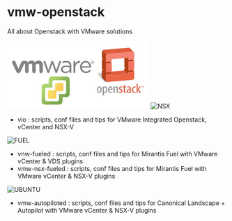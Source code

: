 # vmw-openstack
All about Openstack with VMware solutions

![VIO](docs/vmw%2Bopenstack.jpg)
![NSX](http://vlenzker.net/wp-content/uploads/2015/10/NSX.png)
- vio : scripts, conf files and tips for VMware Integrated Openstack, vCenter and NSX-V

![FUEL](http://vlenzker.net/wp-content/uploads/2015/10/NSX.png)
- vnw-fueled : scripts, conf files and tips for Mirantis Fuel with VMware vCenter & VDS plugins
- vmw-nsx-fueled : scripts, conf files and tips for Mirantis Fuel with VMware vCenter & NSX-V plugins

![UBUNTU](http://vlenzker.net/wp-content/uploads/2015/10/NSX.png)
- vmw-autopiloted : scripts, conf files and tips for Canonical Landscape + Autopilot with VMware vCenter & NSX-V plugins
